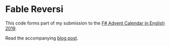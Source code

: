 # Fable Reversi

This code forms part of my submission to the [F# Advent Calendar in English 2019](https://sergeytihon.com/2019/11/05/f-advent-calendar-in-english-2019/).

Read the accompanying [blog post](https://markfsharp.wordpress.com/2019/12/16/fable-reversi/).
